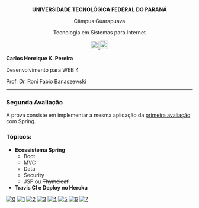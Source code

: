<p align="center"><br><strong>UNIVERSIDADE TECNOLÓGICA FEDERAL DO PARANÁ</strong></p>
<p align="center">Câmpus Guarapuava</p>
<p align="center">Tecnologia em Sistemas para Internet</p>
<p align="center">
<a href="https://travis-ci.org/carloskotacho/mathematics-spring">
  <img src="https://travis-ci.org/carloskotacho/mathematics-spring.svg?branch=master" alt="Build Status" height="21">
</a>
  <a href="https://mathematics-spring.herokuapp.com">
  <img src="https://www.herokucdn.com/deploy/button.svg" alt="Deploy" height="22">
</a>
</p>

<strong>Carlos Henrique K. Pereira</strong>

Desenvolvimento para WEB 4

Prof. Dr. Roni Fabio Banaszewski

***

### **Segunda Avaliação**
A prova consiste em implementar a mesma aplicação da [primeira avaliação](https://github.com/carloskotacho/prova1-web4) com Spring.

### Tópicos:

* **Ecossistema Spring**
    * Boot
    * MVC
    * Data
    * Security
    * JSP ou ~~Thymeleaf~~
* **Travis CI e Deploy no Heroku**

[![0](https://sourcerer.io/fame/carloskotacho/carloskotacho/mathematics-spring/images/0)](https://sourcerer.io/fame/carloskotacho/carloskotacho/mathematics-spring/links/0)
[![1](https://sourcerer.io/fame/carloskotacho/carloskotacho/mathematics-spring/images/1)](https://sourcerer.io/fame/carloskotacho/carloskotacho/mathematics-spring/links/1)
[![2](https://sourcerer.io/fame/carloskotacho/carloskotacho/mathematics-spring/images/2)](https://sourcerer.io/fame/carloskotacho/carloskotacho/mathematics-spring/links/2)
[![3](https://sourcerer.io/fame/carloskotacho/carloskotacho/mathematics-spring/images/3)](https://sourcerer.io/fame/carloskotacho/carloskotacho/mathematics-spring/links/3)
[![4](https://sourcerer.io/fame/carloskotacho/carloskotacho/mathematics-spring/images/4)](https://sourcerer.io/fame/carloskotacho/carloskotacho/mathematics-spring/links/4)
[![5](https://sourcerer.io/fame/carloskotacho/carloskotacho/mathematics-spring/images/5)](https://sourcerer.io/fame/carloskotacho/carloskotacho/mathematics-spring/links/5)
[![6](https://sourcerer.io/fame/carloskotacho/carloskotacho/mathematics-spring/images/6)](https://sourcerer.io/fame/carloskotacho/carloskotacho/mathematics-spring/links/6)
[![7](https://sourcerer.io/fame/carloskotacho/carloskotacho/mathematics-spring/images/7)](https://sourcerer.io/fame/carloskotacho/carloskotacho/mathematics-spring/links/7)
